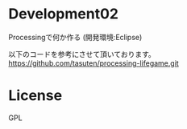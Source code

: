 Development02
=============

Processingで何か作る (開発環境:Eclipse)

以下のコードを参考にさせて頂いております。
https://github.com/tasuten/processing-lifegame.git

License
=============
GPL

